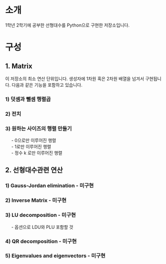 # 소개

1학년 2학기에 공부한 선형대수를 Python으로 구현한 저장소입니다.

# 구성

## 1. Matrix
이 저장소의 최소 연산 단위입니다. 생성자에 1차원 혹은 2차원 배열을 넘겨서 구현됩니다.
다음과 같은 기능을 포함하고 있습니다.
### 1) 덧셈과 뺄셈 행렬곱
### 2) 전치
### 3) 원하는 사이즈의 행렬 만들기
&nbsp;&nbsp;&nbsp;&nbsp;&nbsp;- 0으로만 이루어진 행렬<br/>
&nbsp;&nbsp;&nbsp;&nbsp;&nbsp;- 1로만 이루어진 행렬<br/>
&nbsp;&nbsp;&nbsp;&nbsp;&nbsp;- 정수 k 로만 이루어진 행렬

## 2. 선형대수관련 연산
### 1) Gauss-Jordan elimination - 미구현
### 2) Inverse Matrix - 미구현
### 3) LU decomposition - 미구현
&nbsp;&nbsp;&nbsp;&nbsp;&nbsp;- 옵션으로 LDU와 PLU 포함할 것
### 4) QR decomposition - 미구현
### 5) Eigenvalues and eigenvectors - 미구현
